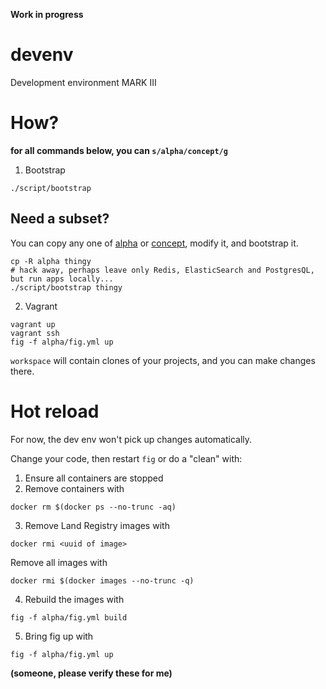 **Work in progress**

# devenv

Development environment MARK III

# How?

**for all commands below, you can ```s/alpha/concept/g```**

1. Bootstrap

```
./script/bootstrap 
```

## Need a subset?

You can copy any one of [alpha](alpha) or [concept](concept), modify it, and bootstrap it.

    cp -R alpha thingy
    # hack away, perhaps leave only Redis, ElasticSearch and PostgresQL, but run apps locally...
    ./script/bootstrap thingy

2. Vagrant

```
vagrant up
vagrant ssh
fig -f alpha/fig.yml up
```

```workspace``` will contain clones of your projects, and you can make changes there.

# Hot reload

For now, the dev env won't pick up changes automatically. 

Change your code, then restart ```fig``` or do a "clean" with:

1. Ensure all containers are stopped
2. Remove containers with

```
docker rm $(docker ps --no-trunc -aq)
```

3. Remove Land Registry images with
 
```
docker rmi <uuid of image>
```

Remove all images with

```
docker rmi $(docker images --no-trunc -q)
```

4. Rebuild the images with

```
fig -f alpha/fig.yml build
```

5. Bring fig up with

```
fig -f alpha/fig.yml up
```

**(someone, please verify these for me)**
